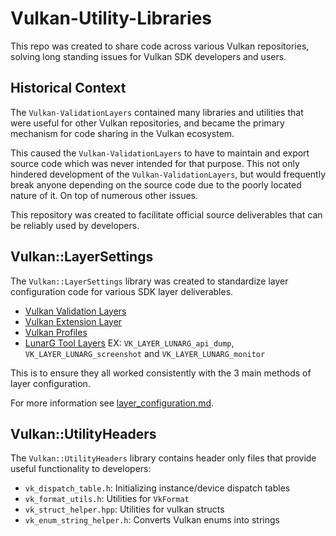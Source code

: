 <!--
Copyright 2023 The Khronos Group Inc.
Copyright 2023 Valve Corporation
Copyright 2023 LunarG, Inc.

SPDX-License-Identifier: Apache-2.0
-->

# Vulkan-Utility-Libraries

This repo was created to share code across various Vulkan repositories, solving long standing issues for Vulkan 
SDK developers and users.

## Historical Context

The `Vulkan-ValidationLayers` contained many libraries and utilities that were useful for other Vulkan repositories, and became the primary mechanism for code sharing in the Vulkan ecosystem.

This caused the `Vulkan-ValidationLayers` to have to maintain and export source code which was never intended for that purpose. This not only hindered development of the `Vulkan-ValidationLayers`, but would frequently break anyone depending on the source code due to the poorly located nature of it. On top of numerous other issues.

This repository was created to facilitate official source deliverables that can be reliably used by developers.

## Vulkan::LayerSettings

The `Vulkan::LayerSettings` library was created to standardize layer configuration code for various SDK layer deliverables.

- [Vulkan Validation Layers](https://github.com/KhronosGroup/Vulkan-ValidationLayers)
- [Vulkan Extension Layer](https://github.com/KhronosGroup/Vulkan-ExtensionLayer/)
- [Vulkan Profiles](https://github.com/KhronosGroup/Vulkan-Profiles)
- [LunarG Tool Layers](https://github.com/LunarG/VulkanTools)
    EX: `VK_LAYER_LUNARG_api_dump`, `VK_LAYER_LUNARG_screenshot` and `VK_LAYER_LUNARG_monitor`

This is to ensure they all worked consistently with the 3 main methods of layer configuration.

For more information see [layer_configuration.md](docs/layer_configuration.md).

## Vulkan::UtilityHeaders

The `Vulkan::UtilityHeaders` library contains header only files that provide useful functionality to developers:

- `vk_dispatch_table.h`: Initializing instance/device dispatch tables
- `vk_format_utils.h`: Utilities for `VkFormat`
- `vk_struct_helper.hpp`: Utilities for vulkan structs
- `vk_enum_string_helper.h`: Converts Vulkan enums into strings
